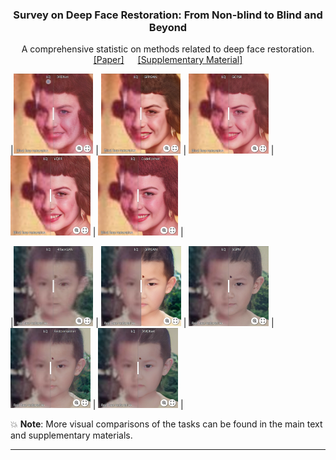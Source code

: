 <!-- PROJECT LOGO -->
<p align="center">
  <h3 align="center">Survey on Deep Face Restoration: From Non-blind to Blind and Beyond </h3>
  <p align="center">A comprehensive statistic on methods related to deep face restoration.
    <br />
    <a href="http://export.arxiv.org/pdf/2309.15490">[Paper]</a> &emsp;
    <a href="https://github.com/24wenjie-li/Awesome-Face-Restoration/blob/main/imgs/Supplementary.pdf">[Supplementary Material]</a>
  </p>
</p>

|[<img src="imgs/Synthetic_DFDNet.png" height="128px"/>](https://imgsli.com/MjEwOTA4) | [<img src="imgs/Synthetic_GFPGAN.png" height="128px"/>](https://imgsli.com/MjEwOTA5) | [<img src="imgs/Synthetic_GCFSR.png" height="128px">](https://imgsli.com/MjEwOTEz) | [<img src="imgs/Synthetic_VGFR.png" height="128px"/>](https://imgsli.com/MjEwOTEy) | [<img src="imgs/Synthetic_CodeFormer.png" height="128px"/>](https://imgsli.com/MjEwOTEw) |

|[<img src="imgs/Real_HiFaceGAN.png" height="128px"/>](https://imgsli.com/MjEwOTIx) | [<img src="imgs/Real_GFPGAN.png" height="128px"/>](https://imgsli.com/MjEwOTE4) | [<img src="imgs/Real_SGPN.png" height="128px">](https://imgsli.com/MjEwOTE3) | [<img src="imgs/Real_RestoreFormer.png" height="128px"/>](https://imgsli.com/MjEwOTE5) | [<img src="imgs/Real_DMDNet.png" height="128px"/>](https://imgsli.com/MjEwOTIw) |

:boom: **Note**: More visual comparisons of the tasks can be found in the main text and supplementary materials.
  
---
